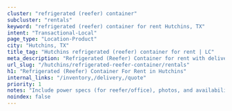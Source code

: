 ```yaml
---
cluster: "refrigerated (reefer) container"
subcluster: "rentals"
keyword: "refrigerated (reefer) container for rent Hutchins, TX"
intent: "Transactional-Local"
page_type: "Location-Product"
city: "Hutchins, TX"
title_tag: "Hutchins refrigerated (reefer) container for rent | LC"
meta_description: "Refrigerated (Reefer) Container for rent with delivery in Hutchins, TX. LC Container — local Since 2003. Get pricing today."
url_slug: "/hutchins/refrigerated-reefer-container/rentals"
h1: "Refrigerated (Reefer) Container For Rent in Hutchins"
internal_links: "/inventory,/delivery,/quote"
priority: 1
notes: "Include power specs (for reefer/office), photos, and availability."
noindex: false
---
```


<!-- TODO: Add unique city/inventory copy, images, and internal links here. -->

